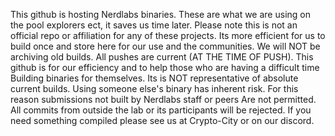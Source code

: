 This github is hosting Nerdlabs binaries.
These are what we are using on the pool explorers ect, it saves us time later.
Please note this is not an official repo or affiliation for any of these projects. 
Its more efficient for us to build once and store here for our use and the communities.
We will NOT be archiving old builds. All pushes are current (AT THE TIME OF PUSH).
This github is for our efficiency and to help those who are having a difficult time 
Building binaries for themselves. Its is NOT representative of absolute current builds.
Using someone else's binary has inherent risk. 
For this reason submissions not built by Nerdlabs staff or peers Are not permitted. 
All commits from outside the lab or its participants will be rejected.
If you need something compiled please see us at Crypto-City or on our discord.

